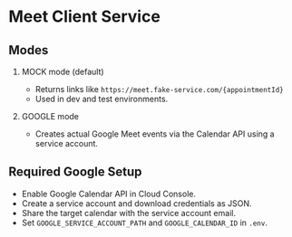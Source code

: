 # Meet Client Service

## Modes
1. MOCK mode (default)  
   - Returns links like `https://meet.fake-service.com/{appointmentId}`  
   - Used in dev and test environments.

2. GOOGLE mode  
   - Creates actual Google Meet events via the Calendar API using a service account.

## Required Google Setup
- Enable Google Calendar API in Cloud Console.
- Create a service account and download credentials as JSON.
- Share the target calendar with the service account email.
- Set `GOOGLE_SERVICE_ACCOUNT_PATH` and `GOOGLE_CALENDAR_ID` in `.env`.
